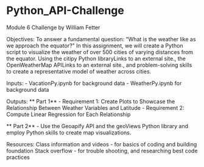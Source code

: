 # Python_API-Challenge
Module 6 Challenge by William Fetter


Objectives: To answer a fundamental question: "What is the weather like as we approach the equator?" In this assignment, we will create a Python script to visualize the weather of over 500 cities of varying distances from the equator. Using the citipy Python libraryLinks to an external site., the OpenWeatherMap APILinks to an external site., and problem-solving skills to create a representative model of weather across cities.

Inputs: 
     - VacationPy.ipynb for background data
     - WeatherPy.ipynb for background data
     
Outputs:
  **  Part 1**
    - Requirement 1: Create Plots to Showcase the Relationship Between Weather Variables and Latitude
    - Requirement 2: Compute Linear Regression for Each Relationship
    
  **  Part 2**
    - Use the Geoapify API and the geoViews Python library and employ Python skills to create map visualizations.
    
Resources:
Class information and videos - for basics of coding and building foundation
Stack overflow - for trouble shooting, and researching best code practices
